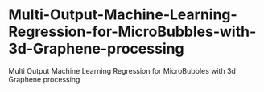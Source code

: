 # Multi-Output-Machine-Learning-Regression-for-MicroBubbles-with-3d-Graphene-processing
Multi Output Machine Learning Regression for MicroBubbles with 3d Graphene processing
